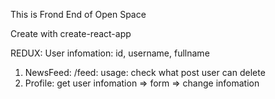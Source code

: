 This is Frond End of Open Space

Create with create-react-app


REDUX: User infomation: id, username, fullname

1. NewsFeed: /feed: 
    usage: check what post user can delete
2. Profile: get user infomation => form => change infomation